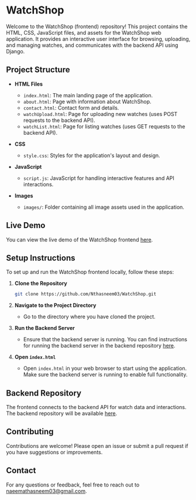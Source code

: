 # WatchShop
Welcome to the WatchShop (frontend) repository! This project contains the HTML, CSS, JavaScript files, and assets for the WatchShop web application. It provides an interactive user interface for browsing, uploading, and managing watches, and communicates with the backend API using Django.

## Project Structure

- **HTML Files**
  - `index.html`: The main landing page of the application.
  - `about.html`: Page with information about WatchShop.
  - `contact.html`: Contact form and details.
  - `watchUpload.html`: Page for uploading new watches (uses POST requests to the backend API).
  - `watchList.html`: Page for listing watches (uses GET requests to the backend API).

- **CSS**
  - `style.css`: Styles for the application's layout and design.

- **JavaScript**
  - `script.js`: JavaScript for handling interactive features and API interactions.

- **Images**
  - `images/`: Folder containing all image assets used in the application.

 
## Live Demo

You can view the live demo of the WatchShop frontend [here](https://watchshopn.netlify.app/).

## Setup Instructions
To set up and run the WatchShop frontend locally, follow these steps:

1. **Clone the Repository**

   ```bash
   git clone https://github.com/Nthasneem03/WatchShop.git
   ```
2. **Navigate to the Project Directory**
   - Go to the directory where you have cloned the project.

3. **Run the Backend Server**
   - Ensure that the backend server is running. You can find instructions for running the backend server in the backend repository [here](https://github.com/Nthasneem03/WatchShop_Backend).

4. **Open `index.html`**
   - Open `index.html` in your web browser to start using the application. Make sure the backend server is running to enable full functionality.

## Backend Repository

The frontend connects to the backend API for watch data and interactions. The backend repository will be available [here](https://github.com/Nthasneem03/WatchShop_Backend).

## Contributing

Contributions are welcome! Please open an issue or submit a pull request if you have suggestions or improvements.


## Contact

For any questions or feedback, feel free to reach out to [naeemathasneem03@gmail.com](mailto:naeemathasneem03@gmail.com).
